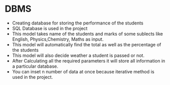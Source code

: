 # DBMS
- Creating database for storing the performance of the students
- SQL Database is used in the project
- This model takes name of the students and marks of some sublects like English, Physics,Chemistry, Maths as input.
- This model will automatically find the total as well as the percentage of the students 
- This model will also decide weather a student is passed or not.
- After Calculating all the required parameters it will store all information in a particular database.
- You can inset n number of data at once because iterative method is used in the project.

